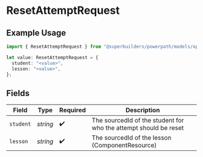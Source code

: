 # ResetAttemptRequest

## Example Usage

```typescript
import { ResetAttemptRequest } from "@superbuilders/powerpath/models/operations";

let value: ResetAttemptRequest = {
  student: "<value>",
  lesson: "<value>",
};
```

## Fields

| Field                                                            | Type                                                             | Required                                                         | Description                                                      |
| ---------------------------------------------------------------- | ---------------------------------------------------------------- | ---------------------------------------------------------------- | ---------------------------------------------------------------- |
| `student`                                                        | *string*                                                         | :heavy_check_mark:                                               | The sourcedId of the student for who the attempt should be reset |
| `lesson`                                                         | *string*                                                         | :heavy_check_mark:                                               | The sourcedId of the lesson (ComponentResource)                  |